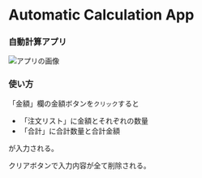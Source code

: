 #  Automatic Calculation App
### 自動計算アプリ

![アプリの画像](./img/Calculator%20App.png)

### 使い方
「金額」欄の金額ボタンを`クリック`すると
  - 「注文リスト」に金額とそれぞれの数量
  - 「合計」に合計数量と合計金額

が入力される。

クリアボタンで入力内容が全て削除される。